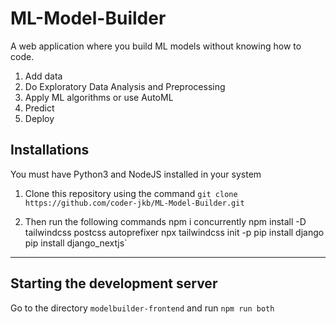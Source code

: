 # ML-Model-Builder
A web application where you build ML models without knowing how to code.

1. Add data
2. Do Exploratory Data Analysis and Preprocessing
3. Apply ML algorithms or use AutoML
4. Predict
5. Deploy


## Installations
You must have Python3 and NodeJS installed in your system

1. Clone this repository using the command `git clone https://github.com/coder-jkb/ML-Model-Builder.git`

2. Then run the following commands
npm i concurrently
npm install -D tailwindcss postcss autoprefixer
npx tailwindcss init -p
pip install django
pip install django_nextjs`

---

## Starting the development server
Go to the directory `modelbuilder-frontend` and run `npm run both`
